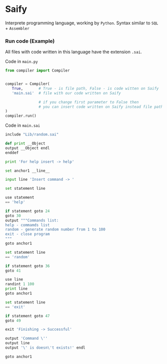 # Saify

Interprete programming language, working by `Python`. Syntax similar to `SQL` + `Assembler`

### Run code (Example)
All files with code written in this language have the extension `.sai`.

Code in `main.py`
```py
from compiler import Compiler


compiler = Compiler(
   True,       # True - is file path, False - is code witten on Saify
   'main.sai'  # file with our code written on Saify

               # if you change first parameter to False then
               # you can insert code written on Saify instead file path
)
compiler.run()
```

Code in `main.sai`
```py
include "Lib/random.sai"

def print __Object
output __Object endl
enddef

print 'For help insert -> help'

set anchor1 __line__

input line 'Insert command -> '

set statement line

use statement
== 'help'

if statement goto 24
goto 30
output """Commands list:
help - commamds list
random - generate random number from 1 to 100
exit - close program
"""
goto anchor1

set statement line
== 'random'

if statement goto 36
goto 41

use line
randint 1 100
print line
goto anchor1

set statement line
== 'exit'

if statement goto 47
goto 49

exit 'Finishing -> Successful'

output 'Command \''
output line
output '\' is doesn\'t exists!' endl

goto anchor1
```
